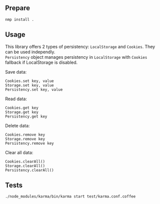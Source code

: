 ## Prepare

`nmp install .`

## Usage

This library offers 2 types of persistency: `LocalStorage` and `Cookies`. They can be used independly.<br>
`Persistency` object manages persistency in `LocalStorage` with `Cookies` fallback if LocalStorage is disabled.

Save data:
```
Cookies.set key, value
Storage.set key, value
Persistency.set key, value
```

Read data:
```
Cookies.get key
Storage.get key
Persistency.get key
```

Delete data:
```
Cookies.remove key
Storage.remove key
Persistency.remove key
```

Clear all data:
```
Cookies.clearAll()
Storage.clearAll()
Persistency.clearAll()
```

## Tests
`./node_modules/karma/bin/karma start test/karma.conf.coffee`
